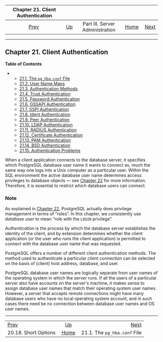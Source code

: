 <!--?xml version="1.0" encoding="UTF-8" standalone="no"?-->

|             Chapter 21. Client Authentication             |                                                    |                                 |                                                       |                                                             |
| :-------------------------------------------------------: | :------------------------------------------------- | :-----------------------------: | ----------------------------------------------------: | ----------------------------------------------------------: |
| [Prev](runtime-config-short.html "20.18. Short Options")  | [Up](admin.html "Part III. Server Administration") | Part III. Server Administration | [Home](index.html "PostgreSQL 17devel Documentation") |  [Next](auth-pg-hba-conf.html "21.1. The pg_hba.conf File") |

***

## Chapter 21. Client Authentication

**Table of Contents**

*   *   [21.1. The `pg_hba.conf` File](auth-pg-hba-conf.html)
    *   [21.2. User Name Maps](auth-username-maps.html)
    *   [21.3. Authentication Methods](auth-methods.html)
    *   [21.4. Trust Authentication](auth-trust.html)
    *   [21.5. Password Authentication](auth-password.html)
    *   [21.6. GSSAPI Authentication](gssapi-auth.html)
    *   [21.7. SSPI Authentication](sspi-auth.html)
    *   [21.8. Ident Authentication](auth-ident.html)
    *   [21.9. Peer Authentication](auth-peer.html)
    *   [21.10. LDAP Authentication](auth-ldap.html)
    *   [21.11. RADIUS Authentication](auth-radius.html)
    *   [21.12. Certificate Authentication](auth-cert.html)
    *   [21.13. PAM Authentication](auth-pam.html)
    *   [21.14. BSD Authentication](auth-bsd.html)
    *   [21.15. Authentication Problems](client-authentication-problems.html)

[]()

When a client application connects to the database server, it specifies which PostgreSQL database user name it wants to connect as, much the same way one logs into a Unix computer as a particular user. Within the SQL environment the active database user name determines access privileges to database objects — see [Chapter 22](user-manag.html "Chapter 22. Database Roles") for more information. Therefore, it is essential to restrict which database users can connect.

### Note

As explained in [Chapter 22](user-manag.html "Chapter 22. Database Roles"), PostgreSQL actually does privilege management in terms of “roles”. In this chapter, we consistently use *database user* to mean “role with the `LOGIN` privilege”.

*Authentication* is the process by which the database server establishes the identity of the client, and by extension determines whether the client application (or the user who runs the client application) is permitted to connect with the database user name that was requested.

PostgreSQL offers a number of different client authentication methods. The method used to authenticate a particular client connection can be selected on the basis of (client) host address, database, and user.

PostgreSQL database user names are logically separate from user names of the operating system in which the server runs. If all the users of a particular server also have accounts on the server's machine, it makes sense to assign database user names that match their operating system user names. However, a server that accepts remote connections might have many database users who have no local operating system account, and in such cases there need be no connection between database user names and OS user names.

***

|                                                           |                                                       |                                                             |
| :-------------------------------------------------------- | :---------------------------------------------------: | ----------------------------------------------------------: |
| [Prev](runtime-config-short.html "20.18. Short Options")  |   [Up](admin.html "Part III. Server Administration")  |  [Next](auth-pg-hba-conf.html "21.1. The pg_hba.conf File") |
| 20.18. Short Options                                      | [Home](index.html "PostgreSQL 17devel Documentation") |                                21.1. The `pg_hba.conf` File |
